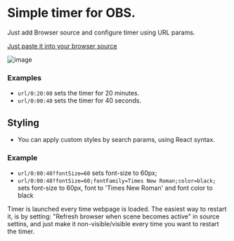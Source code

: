 # Simple timer for OBS.

Just add Browser source and configure timer using URL params.

[Just paste it into your browser source ](https://simple-obs-timer.netlify.app/0:01:00?color=black;fontSize=60;fontWeight=600;)

![image](https://github.com/Jakub-Piskorz/simple-obs-timer/assets/54907055/2fb4c036-d9b1-4d0a-b613-9715b3f4d937)



### Examples

- `url/0:20:00` sets the timer for 20 minutes.
- `url/0:00:40` sets the timer for 40 seconds.

## Styling

- You can apply custom styles by search params, using React syntax.

### Example

- `url/0:00:40?fontSize=60` sets font-size to 60px;
- `url/0:00:40?fontSize=60;fontFamily=Times New Roman;color=black;` sets font-size to 60px, font to 'Times New Roman' and font color to black

Timer is launched every time webpage is loaded.
The easiest way to restart it, is by setting: "Refresh browser when scene becomes active" in source settins, and just make it non-visible/visible every time you want to restart the timer.
